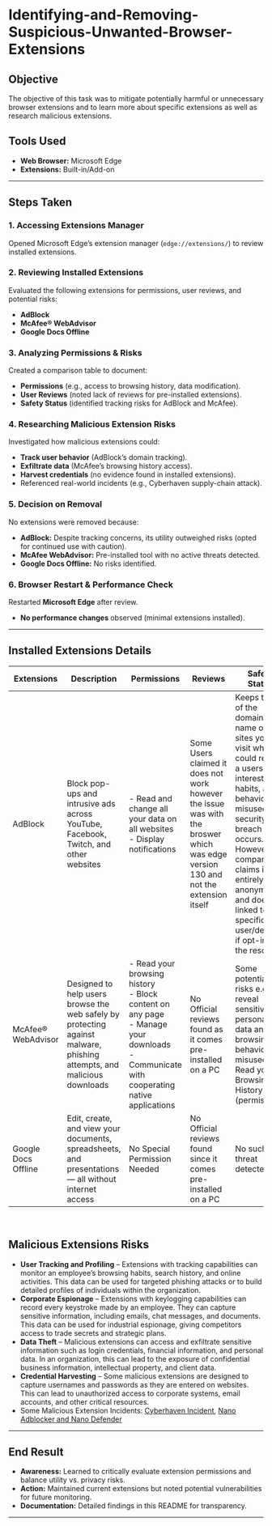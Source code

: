 # Identifying-and-Removing-Suspicious-Unwanted-Browser-Extensions
## Objective
The objective of this task was to mitigate potentially harmful or unnecessary browser extensions and to learn more about specific extensions as well as research malicious extensions.

## Tools Used
- **Web Browser:** Microsoft Edge
- **Extensions:** Built-in/Add-on

---



## Steps Taken

### 1. Accessing Extensions Manager
Opened Microsoft Edge’s extension manager (`edge://extensions/`) to review installed extensions.

### 2. Reviewing Installed Extensions
Evaluated the following extensions for permissions, user reviews, and potential risks:

- **AdBlock**
- **McAfee® WebAdvisor**
- **Google Docs Offline**

### 3. Analyzing Permissions & Risks
Created a comparison table to document:

- **Permissions** (e.g., access to browsing history, data modification).
- **User Reviews** (noted lack of reviews for pre-installed extensions).
- **Safety Status** (identified tracking risks for AdBlock and McAfee).

### 4. Researching Malicious Extension Risks
Investigated how malicious extensions could:

- **Track user behavior** (AdBlock’s domain tracking).
- **Exfiltrate data** (McAfee’s browsing history access).
- **Harvest credentials** (no evidence found in installed extensions).
- Referenced real-world incidents (e.g., Cyberhaven supply-chain attack).

### 5. Decision on Removal
No extensions were removed because:

- **AdBlock:** Despite tracking concerns, its utility outweighed risks (opted for continued use with caution).
- **McAfee WebAdvisor:** Pre-installed tool with no active threats detected.
- **Google Docs Offline:** No risks identified.

### 6. Browser Restart & Performance Check
Restarted **Microsoft Edge** after review.

- **No performance changes** observed (minimal extensions installed).

---

## Installed Extensions Details

| Extensions | Description | Permissions | Reviews | Safety Status |
|----------|----------|----------|----------|----------|
| AdBlock    | Block pop-ups and intrusive ads across YouTube, Facebook, Twitch, and other websites   | - Read and change all your data on all websites <br> - Display notifications   | Some Users claimed it does not work however the issue was with the broswer which was edge version 130 and not the extension itself    | Keeps track of the domain name of sites you visit which could reveal a users interests, habits, and behavior if misused or security breach occurs. However, the company claims it is entirely anonymous and does not linked to a specific user/device if opt-in for the resource.    |
|  McAfee® WebAdvisor    | Designed to help users browse the web safely by protecting against malware, phishing attempts, and malicious downloads   | - Read your browsing history <br> - Block content on any page <br>  - Manage your downloads <br> - Communicate with cooperating native applications <br>   | No Official reviews found as it comes pre-installed on a PC   | Some potential risks e.g.Can reveal sensitive personal data and browsing behavior if misused i.e Read your Browsing History (permission).   |
| Google Docs Offline    | Edit, create, and view your documents, spreadsheets, and presentations — all without internet access   | No Special Permission Needed   | No Official reviews found since it comes pre-installed on a PC    | No such threat detected   |

&nbsp;

## Malicious Extensions Risks
- **User Tracking and Profiling** – Extensions with tracking capabilities can monitor an employee’s browsing habits, search history, and online activities. This data can be used for targeted phishing attacks or to build detailed profiles of individuals within the organization.
- **Corporate Espionage** – Extensions with keylogging capabilities can record every keystroke made by an employee. They can capture sensitive information, including emails, chat messages, and documents. This data can be used for industrial espionage, giving competitors access to trade secrets and strategic plans.
- **Data Theft** – Malicious extensions can access and exfiltrate sensitive information such as login credentials, financial information, and personal data. In an organization, this can lead to the exposure of confidential business information, intellectual property, and client data.
- **Credential Harvesting** – Some malicious extensions are designed to capture usernames and passwords as they are entered on websites. This can lead to unauthorized access to corporate systems, email accounts, and other critical resources. 
- Some Malicious Extension Incidents: [Cyberhaven Incident](https://www.darktrace.com/blog/cyberhaven-supply-chain-attack-exploiting-browser-extensions), [Nano Adblocker and Nano Defender](https://www.zdnet.com/article/google-removes-two-chrome-ad-blockers-caught-collecting-user-data/)

---

## End Result
- **Awareness:** Learned to critically evaluate extension permissions and balance utility vs. privacy risks.  
- **Action:** Maintained current extensions but noted potential vulnerabilities for future monitoring.  
- **Documentation:** Detailed findings in this README for transparency.  

---


